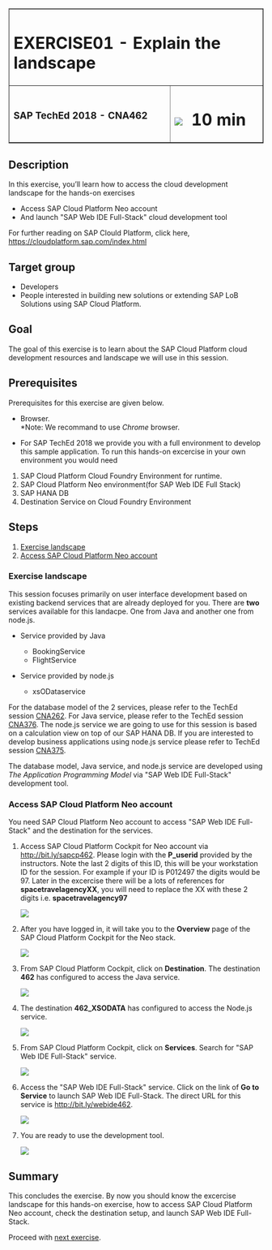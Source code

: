 <table width=100% border=>
<tr><td colspan=2><h1>EXERCISE01 - Explain the landscape</h1></td></tr>
<tr><td><h3>SAP TechEd 2018 - CNA462</h3></td><td><h1><img src="images/clock.png"> &nbsp;10 min</h1></td></tr>
</table>


## Description
In this exercise, you’ll learn how to access the cloud development landscape for the hands-on exercises

* Access SAP Cloud Platform Neo account
* And launch "SAP Web IDE Full-Stack" cloud development tool

For further reading on SAP Clould Platform, click here,
<https://cloudplatform.sap.com/index.html>


## Target group

* Developers
* People interested in building new solutions or extending SAP LoB Solutions using SAP Cloud Platform.


## Goal

The goal of this exercise is to learn about the SAP Cloud Platform cloud development resources and landscape we will use in this session.


## Prerequisites
  
Prerequisites for this exercise are given below.

* Browser.  
*Note: We recommand to use *Chrome* browser.

* For SAP TechEd 2018 we provide you with a full environment to develop this sample application. To run this hands-on excercise in your own environment you would need

1. SAP Cloud Platform Cloud Foundry Environment for runtime. 
1. SAP Cloud Platform Neo environment(for SAP Web IDE Full Stack)
1. SAP HANA DB
1. Destination Service on Cloud Foundry Environment

## Steps

1. [Exercise landscape](#exercise-landscape)
1. [Access SAP Cloud Platform Neo account](#access-neo)


### <a name="exercise-landscape"></a> Exercise landscape
This session focuses primarily on user interface development based on existing backend services that are already deployed for you. There are **two** services available for this landacpe. One from Java and another one from node.js.

* Service provided by Java
	- BookingService
	- FlightService
	
* Service provided by node.js
	- xsODataservice 

For the database model of the 2 services, please refer to the TechEd session [CNA262](https://github.com/SAP/cloud-sample-spaceflight-hana).
For Java service, please refer to the TechEd session [CNA376](https://github.com/SAP/cloud-sample-spaceflight-java).
The node.js service we are going to use for this session is based on a calculation view on top of our SAP HANA DB. If you are interested to develop business applications using node.js service please refer to TechEd session [CNA375](https://github.com/SAP/cloud-sample-spaceflight-node).

The database model, Java service, and node.js service are developed using *The Application Programming Model* via "SAP Web IDE Full-Stack" development tool.

### <a name="access-neo"></a>Access SAP Cloud Platform Neo account
You need SAP Cloud Platform Neo account to access "SAP Web IDE Full-Stack" and the destination for the services.

1.	Access SAP Cloud Platform Cockpit for Neo account via <http://bit.ly/sapcp462>. Please login with the **P_userid** provided by the instructors. Note the last 2 digits of this ID, this will be your workstation ID for the session. For example if your ID is P012497 the digits would be 97. Later in the excercise there will be a lots of references for **spacetravelagencyXX**, you will need to replace the XX with these 2 digits i.e. **spacetravelagency97** 

	![](images/1.png) 

1. After you have logged in, it will take you to the **Overview** page of the SAP Cloud Platform Cockpit for the Neo stack.

	![](images/2.png)


1.	From SAP Cloud Platform Cockpit, click on **Destination**. The destination **462** has configured to access the Java service.

	![](images/6.png)  

1.	The destination **462_XSODATA** has configured to access the Node.js service.

	![](images/6-1.png)
	
1.	From SAP Cloud Platform Cockpit, click on **Services**. Search for "SAP Web IDE Full-Stack" service.

	![](images/3.png)

1.	Access the "SAP Web IDE Full-Stack" service.  Click on the link of **Go to Service** to launch SAP Web IDE Full-Stack. The direct URL for this service is <http://bit.ly/webide462>.
   
	![](images/4.png)
	
1.	You are ready to use the development tool.

	![](images/5.png) 


## Summary
This concludes the exercise. By now you should know the excercise landscape for this hands-on exercise, how to access SAP Cloud Platform Neo account, check the destination setup, and launch SAP Web IDE Full-Stack.

Proceed with [next exercise](/./Exercise02/Exercise02.md).